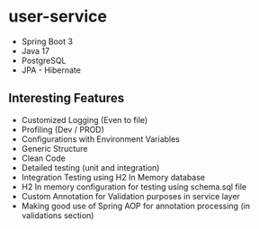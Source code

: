 # user-service

- Spring Boot 3
- Java 17
- PostgreSQL
- JPA - Hibernate

## Interesting Features
- Customized Logging (Even to file)
- Profiling (Dev / PROD)
- Configurations with Environment Variables
- Generic Structure
- Clean Code
- Detailed testing (unit and integration)
- Integration Testing using H2 In Memory database
- H2 In memory configuration for testing using schema.sql file
- Custom Annotation for Validation purposes in service layer
- Making good use of Spring AOP for annotation processing (in validations section)
